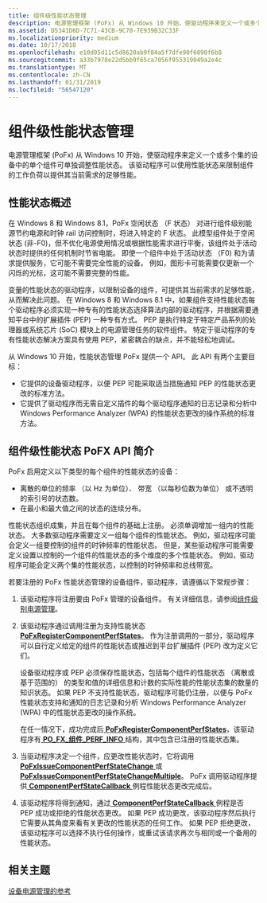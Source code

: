```yaml
---
title: 组件级性能状态管理
description: 电源管理框架 (PoFx) 从 Windows 10 开始，使驱动程序来定义一个或多个集的设备中的单个组件可单独调整性能状态。
ms.assetid: D5341D6D-7C71-43CB-9C70-7E939B32C33F
ms.localizationpriority: medium
ms.date: 10/17/2018
ms.openlocfilehash: e10d95d11c5d8620ab9f84a5f7dfe90f6090f6b8
ms.sourcegitcommit: a33b7978e22d5bb9f65ca7056f955319049a2e4c
ms.translationtype: MT
ms.contentlocale: zh-CN
ms.lasthandoff: 01/31/2019
ms.locfileid: "56547120"
---
```

# <a name="component-level-performance-state-management"></a>组件级性能状态管理


电源管理框架 (PoFx) 从 Windows 10 开始，使驱动程序来定义一个或多个集的设备中的单个组件可单独调整性能状态。 该驱动程序可以使用性能状态来限制组件的工作负荷以提供其当前需求的足够性能。

## <a name="overview-of-performance-states"></a>性能状态概述


在 Windows 8 和 Windows 8.1，PoFx 空闲状态 （F 状态） 对进行组件级别能源节约电源和时钟 rail 访问控制时，将进入特定的 F 状态。 此模型组件处于空闲状态 (非-F0)，但不优化电源使用情况或根据性能需求进行平衡，该组件处于活动状态时提供的任何机制时节省电能。 即使一个组件中处于活动状态 （F0) 和为请求提供服务，它可能不需要完全性能的设备。 例如，图形卡可能需要仅更新一个闪烁的光标，这可能不需要完整的性能。

变量的性能状态的驱动程序，以限制设备的组件，可提供其当前需求的足够性能，从而解决此问题。 在 Windows 8 和 Windows 8.1 中，如果组件支持性能状态每个驱动程序必须实现一种专有的性能状态选择算法内部的驱动程序，并根据需要通知平台中的扩展插件 (PEP) 一种专有方式。 PEP 是执行特定于特定产品系列的处理器或系统芯片 (SoC) 模块上的电源管理任务的软件组件。 特定于驱动程序的专有性能状态解决方案具有使用 PEP，紧密耦合的缺点，并不能轻松地调试。

从 Windows 10 开始，性能状态管理 PoFx 提供一个 API。 此 API 有两个主要目标：

-   它提供的设备驱动程序，以便 PEP 可能采取适当措施通知 PEP 的性能状态更改的标准方法。
-   它提供了驱动程序而无需自定义插件的每个驱动程序通知的日志记录和分析中 Windows Performance Analyzer (WPA) 的性能状态更改的操作系统的标准方法。

## <a name="introduction-to-the-pofx-api-for-component-level-performance-states"></a>组件级性能状态 PoFX API 简介


PoFx 启用定义以下类型的每个组件的性能状态的设备：

-   离散的单位的频率 （以 Hz 为单位）、 带宽 （以每秒位数为单位） 或不透明的索引号的状态数。
-   在最小和最大值之间的状态的连续分布。

性能状态组织成集，并且在每个组件的基础上注册。 必须单调增加一组内的性能状态。 大多数驱动程序需要定义一组每个组件的性能状态。 例如，驱动程序可能会定义一组要控制的组件的时钟频率的性能状态。 但是，某些驱动程序可能需要定义设置以控制的一个组件的性能状态的多个维度的多个性能状态。 例如，驱动程序可能会定义两个集的性能状态，以控制的时钟频率和总线带宽。

若要注册的 PoFx 性能状态管理的设备组件，驱动程序，请遵循以下常规步骤：

1.  该驱动程序将注册要由 PoFx 管理的设备组件。 有关详细信息，请参阅[组件级别电源管理](component-level-power-management.md)。

2.  该驱动程序通过调用注册为支持性能状态[ **PoFxRegisterComponentPerfStates**](https://msdn.microsoft.com/library/windows/hardware/dn939778)。 作为注册调用的一部分，驱动程序可以自行定义给定的组件的性能状态或推迟到平台扩展插件 (PEP) 改为定义它们。

    设备驱动程序或 PEP 必须保存性能状态，包括每个组件的性能状态 （离散或基于范围的） 的类型和值的详细信息和计数的实际性能的性能状态集的数量的知识状态。 如果 PEP 不支持性能状态，驱动程序可能仍注册，以便与 PoFx 性能状态支持和通知的日志记录和分析 Windows Performance Analyzer (WPA) 中的性能状态更改的操作系统。

    在任一情况下，成功完成后[ **PoFxRegisterComponentPerfStates**](https://msdn.microsoft.com/library/windows/hardware/dn939778)，该驱动程序有[ **PO\_FX\_组件\_PERF\_INFO** ](https://msdn.microsoft.com/library/windows/hardware/dn939832)结构，其中包含已注册的性能状态集。

3.  当驱动程序决定一个组件，应更改性能状态时，它将调用[ **PoFxIssueComponentPerfStateChange** ](https://msdn.microsoft.com/library/windows/hardware/dn939769)或[ **PoFxIssueComponentPerfStateChangeMultiple**](https://msdn.microsoft.com/library/windows/hardware/dn939772)。 PoFx 调用驱动程序提供[ **ComponentPerfStateCallback** ](https://msdn.microsoft.com/library/windows/hardware/dn939353)例程性能状态更改完成后。

4.  该驱动程序将得到通知，通过[ **ComponentPerfStateCallback** ](https://msdn.microsoft.com/library/windows/hardware/dn939353)例程是否 PEP 成功或拒绝的性能状态更改。 如果 PEP 成功更改，该驱动程序然后执行它需要从其角度来看有关更改的性能状态的任何工作。 如果 PEP 拒绝更改，该驱动程序可以选择不执行任何操作，或重试该请求再次与相同或一个备用的性能状态。

## <a name="related-topics"></a>相关主题
[设备电源管理的参考](https://msdn.microsoft.com/library/windows/hardware/hh450958)  



